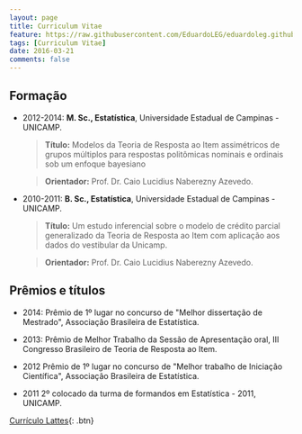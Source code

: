 ```yaml
---
layout: page
title: Curriculum Vitae
feature: https://raw.githubusercontent.com/EduardoLEG/eduardoleg.github.io/master/assets/img/algorithm.png
tags: [Curriculum Vitae]
date: 2016-03-21
comments: false
---
```



## Formação

* 2012-2014: **M. Sc., Estatística**, Universidade Estadual de Campinas - UNICAMP.

    > **Título:** Modelos da Teoria de Resposta ao Item assimétricos de grupos múltiplos para respostas politômicas nominais e ordinais sob um enfoque bayesiano

    > **Orientador:** Prof. Dr. Caio Lucidius Naberezny Azevedo.

* 2010-2011: **B. Sc., Estatística**, Universidade Estadual de Campinas - UNICAMP.

    > **Título:** Um estudo inferencial sobre o modelo de crédito parcial generalizado da Teoria de Resposta ao Item com aplicação aos dados do vestibular da Unicamp.

    > **Orientador:** Prof. Dr. Caio Lucidius Naberezny Azevedo.

## Prêmios e títulos

* 2014: Prêmio de 1º lugar no concurso de "Melhor dissertação de Mestrado", Associação Brasileira de Estatística. 

* 2013: Prêmio de Melhor Trabalho da Sessão de Apresentação oral, III Congresso Brasileiro de Teoria de Resposta ao Item. 

* 2012 Prêmio de 1º lugar no concurso de "Melhor trabalho de Iniciação Científica", Associação Brasileira de Estatística. 

* 2011 2º colocado da turma de formandos em Estatística - 2011, UNICAMP. 

[Currículo Lattes](http://lattes.cnpq.br/6295059687055801){: .btn}
